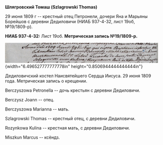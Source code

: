 **Шлягровский Томаш (Szlagrowski Thomas)**

29 июня 1809 г -- крестный отец Петронели, дочери Яна и Марьяны Борейшов
с деревни Дедиловичи (НИАБ 937-4-32, лист 19об, №19/1809-р).

**НИАБ 937-4-32:** Лист 19об. **Метрическая запись №19/1809-р.**

![](./media/ed4f9e1ce88220a59910d3b93e5d625453b52521.png){width="6.496527777777778in"
height="0.8506944444444444in"}

Дедиловичский костел Наисвятейшего Сердца Иисуса. 29 июня 1809 года.
Метрическая запись о крещении.

Berczyszowa Petronella -- дочь крестьян с деревни Дедиловичи.

Berczysz Joann -- отец.

Berczyszowa Marianna -- мать.

Szlagrowski Thomas -- крестный отец, с деревни Дедиловичи.

Rozynkowa Kulina -- крестная мать, с деревни Дедиловичи.

Miszkun Marcus -- ксёндз.

